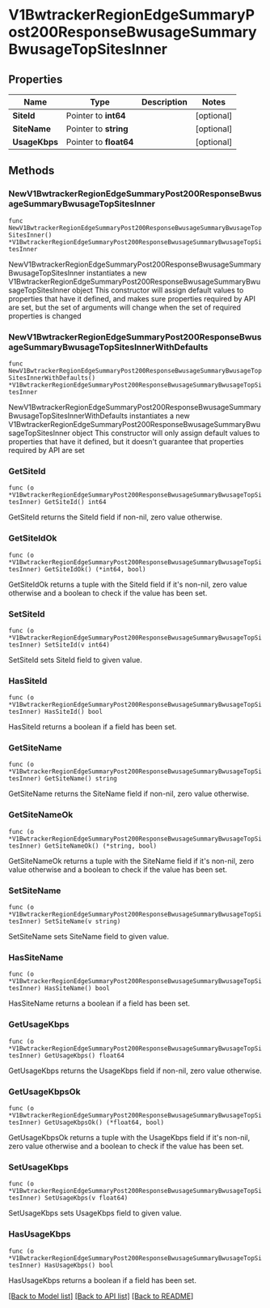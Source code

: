# V1BwtrackerRegionEdgeSummaryPost200ResponseBwusageSummaryBwusageTopSitesInner

## Properties

Name | Type | Description | Notes
------------ | ------------- | ------------- | -------------
**SiteId** | Pointer to **int64** |  | [optional] 
**SiteName** | Pointer to **string** |  | [optional] 
**UsageKbps** | Pointer to **float64** |  | [optional] 

## Methods

### NewV1BwtrackerRegionEdgeSummaryPost200ResponseBwusageSummaryBwusageTopSitesInner

`func NewV1BwtrackerRegionEdgeSummaryPost200ResponseBwusageSummaryBwusageTopSitesInner() *V1BwtrackerRegionEdgeSummaryPost200ResponseBwusageSummaryBwusageTopSitesInner`

NewV1BwtrackerRegionEdgeSummaryPost200ResponseBwusageSummaryBwusageTopSitesInner instantiates a new V1BwtrackerRegionEdgeSummaryPost200ResponseBwusageSummaryBwusageTopSitesInner object
This constructor will assign default values to properties that have it defined,
and makes sure properties required by API are set, but the set of arguments
will change when the set of required properties is changed

### NewV1BwtrackerRegionEdgeSummaryPost200ResponseBwusageSummaryBwusageTopSitesInnerWithDefaults

`func NewV1BwtrackerRegionEdgeSummaryPost200ResponseBwusageSummaryBwusageTopSitesInnerWithDefaults() *V1BwtrackerRegionEdgeSummaryPost200ResponseBwusageSummaryBwusageTopSitesInner`

NewV1BwtrackerRegionEdgeSummaryPost200ResponseBwusageSummaryBwusageTopSitesInnerWithDefaults instantiates a new V1BwtrackerRegionEdgeSummaryPost200ResponseBwusageSummaryBwusageTopSitesInner object
This constructor will only assign default values to properties that have it defined,
but it doesn't guarantee that properties required by API are set

### GetSiteId

`func (o *V1BwtrackerRegionEdgeSummaryPost200ResponseBwusageSummaryBwusageTopSitesInner) GetSiteId() int64`

GetSiteId returns the SiteId field if non-nil, zero value otherwise.

### GetSiteIdOk

`func (o *V1BwtrackerRegionEdgeSummaryPost200ResponseBwusageSummaryBwusageTopSitesInner) GetSiteIdOk() (*int64, bool)`

GetSiteIdOk returns a tuple with the SiteId field if it's non-nil, zero value otherwise
and a boolean to check if the value has been set.

### SetSiteId

`func (o *V1BwtrackerRegionEdgeSummaryPost200ResponseBwusageSummaryBwusageTopSitesInner) SetSiteId(v int64)`

SetSiteId sets SiteId field to given value.

### HasSiteId

`func (o *V1BwtrackerRegionEdgeSummaryPost200ResponseBwusageSummaryBwusageTopSitesInner) HasSiteId() bool`

HasSiteId returns a boolean if a field has been set.

### GetSiteName

`func (o *V1BwtrackerRegionEdgeSummaryPost200ResponseBwusageSummaryBwusageTopSitesInner) GetSiteName() string`

GetSiteName returns the SiteName field if non-nil, zero value otherwise.

### GetSiteNameOk

`func (o *V1BwtrackerRegionEdgeSummaryPost200ResponseBwusageSummaryBwusageTopSitesInner) GetSiteNameOk() (*string, bool)`

GetSiteNameOk returns a tuple with the SiteName field if it's non-nil, zero value otherwise
and a boolean to check if the value has been set.

### SetSiteName

`func (o *V1BwtrackerRegionEdgeSummaryPost200ResponseBwusageSummaryBwusageTopSitesInner) SetSiteName(v string)`

SetSiteName sets SiteName field to given value.

### HasSiteName

`func (o *V1BwtrackerRegionEdgeSummaryPost200ResponseBwusageSummaryBwusageTopSitesInner) HasSiteName() bool`

HasSiteName returns a boolean if a field has been set.

### GetUsageKbps

`func (o *V1BwtrackerRegionEdgeSummaryPost200ResponseBwusageSummaryBwusageTopSitesInner) GetUsageKbps() float64`

GetUsageKbps returns the UsageKbps field if non-nil, zero value otherwise.

### GetUsageKbpsOk

`func (o *V1BwtrackerRegionEdgeSummaryPost200ResponseBwusageSummaryBwusageTopSitesInner) GetUsageKbpsOk() (*float64, bool)`

GetUsageKbpsOk returns a tuple with the UsageKbps field if it's non-nil, zero value otherwise
and a boolean to check if the value has been set.

### SetUsageKbps

`func (o *V1BwtrackerRegionEdgeSummaryPost200ResponseBwusageSummaryBwusageTopSitesInner) SetUsageKbps(v float64)`

SetUsageKbps sets UsageKbps field to given value.

### HasUsageKbps

`func (o *V1BwtrackerRegionEdgeSummaryPost200ResponseBwusageSummaryBwusageTopSitesInner) HasUsageKbps() bool`

HasUsageKbps returns a boolean if a field has been set.


[[Back to Model list]](../README.md#documentation-for-models) [[Back to API list]](../README.md#documentation-for-api-endpoints) [[Back to README]](../README.md)


